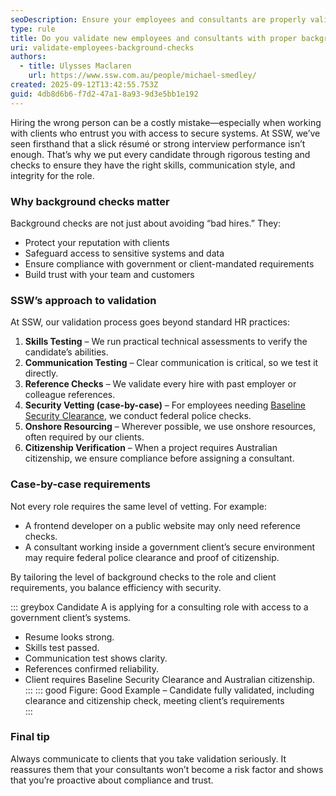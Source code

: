```yaml
---
seoDescription: Ensure your employees and consultants are properly validated with background checks, reference checks, and security clearance when required. This helps protect client systems, maintain trust, and comply with sensitive project requirements.
type: rule
title: Do you validate new employees and consultants with proper background checks?
uri: validate-employees-background-checks
authors:
  - title: Ulysses Maclaren
    url: https://www.ssw.com.au/people/michael-smedley/
created: 2025-09-12T13:42:55.753Z
guid: 4db8d6b6-f7d2-47a1-8a93-9d3e5bb1e192
---
```


Hiring the wrong person can be a costly mistake—especially when working with clients who entrust you with access to secure systems. At SSW, we’ve seen firsthand that a slick résumé or strong interview performance isn’t enough. That’s why we put every candidate through rigorous testing and checks to ensure they have the right skills, communication style, and integrity for the role.  

<!--endintro-->

### Why background checks matter

Background checks are not just about avoiding “bad hires.” They:
* Protect your reputation with clients  
* Safeguard access to sensitive systems and data  
* Ensure compliance with government or client-mandated requirements  
* Build trust with your team and customers  

### SSW’s approach to validation

At SSW, our validation process goes beyond standard HR practices:  

1. **Skills Testing** – We run practical technical assessments to verify the candidate’s abilities.  
2. **Communication Testing** – Clear communication is critical, so we test it directly.  
3. **Reference Checks** – We validate every hire with past employer or colleague references.  
4. **Security Vetting (case-by-case)** – For employees needing [Baseline Security Clearance](https://www.protectivesecurity.gov.au/personnel-security/clearances), we conduct federal police checks.  
5. **Onshore Resourcing** – Wherever possible, we use onshore resources, often required by our clients.  
6. **Citizenship Verification** – When a project requires Australian citizenship, we ensure compliance before assigning a consultant.  

### Case-by-case requirements

Not every role requires the same level of vetting. For example:
* A frontend developer on a public website may only need reference checks.  
* A consultant working inside a government client’s secure environment may require federal police clearance and proof of citizenship.  

By tailoring the level of background checks to the role and client requirements, you balance efficiency with security.  

::: greybox
Candidate A is applying for a consulting role with access to a government client’s systems.  
* Resume looks strong.  
* Skills test passed.  
* Communication test shows clarity.  
* References confirmed reliability.  
* Client requires Baseline Security Clearance and Australian citizenship.  
:::
::: good
Figure: Good Example – Candidate fully validated, including clearance and citizenship check, meeting client’s requirements  
:::

### Final tip

Always communicate to clients that you take validation seriously. It reassures them that your consultants won’t become a risk factor and shows that you’re proactive about compliance and trust.  
